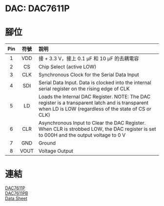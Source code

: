 # DAC: DAC7611P  
# 腳位  
|Pin|符號|說明|
|:--:|:--:|:---|
|1|VDD|接 + 3.3 V，接上 0.1 μF 和 10 μF 的去耦電容|
|2|CS|Chip Select (active LOW)|
|3|CLK|Synchronous Clock for the Serial Data Input|
|4|SDI|Serial Data Input. Data is clocked into the internal serial register on the rising edge of CLK|
|5|LD|Loads the Internal DAC Register. NOTE: The DAC register is a transparent latch and is transparent when LD is LOW (regardless of the state of CS or CLK)|
|6|CLR|Asynchronous Input to Clear the DAC Register. When CLR is strobbed LOW, the DAC register is set to 000H and the output voltage to 0 V|
|7|GND|Ground|
|8|VOUT|Voltage Output|
  
# 連結  
[DAC7611P](https://www.mouser.tw/ProductDetail/Texas-Instruments/DAC7611P?qs=vul0MlC%2Fa1exrBAtSLlcNA%3D%3D)  
[DAC7611PB](https://www.mouser.tw/ProductDetail/Texas-Instruments/DAC7611PB?qs=vul0MlC%2Fa1d6ittJzPGSXg%3D%3D)  
[Data Sheet](https://www.ti.com/lit/ds/symlink/dac7611.pdf?ts=1705992052126&ref_url=https%253A%252F%252Fwww.ti.com%252Fproduct%252FDAC7611%253Futm_source%253Dgoogle%2526utm_medium%253Dcpc%2526utm_campaign%253Dasc-null-null-GPN_EN-cpc-pf-google-soas%2526utm_content%253DDAC7611%2526ds_k%253DDAC7611%2BDatasheet%2526DCM%253Dyes%2526gad_source%253D1%2526gclid%253DEAIaIQobChMI4cXXzvPygwMVbQ2DAx31BgOGEAAYASAAEgICz_D_BwE%2526gclsrc%253Daw.ds)  